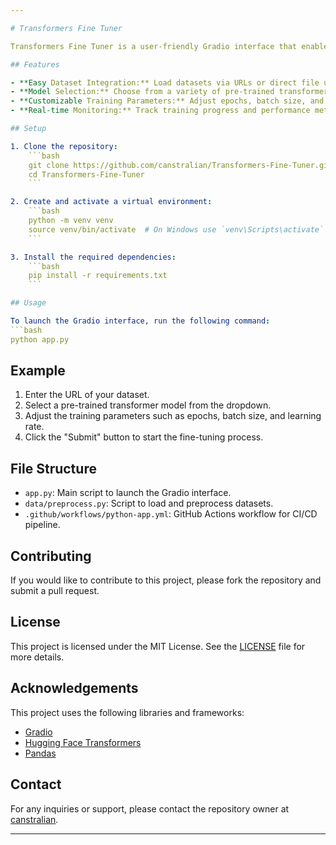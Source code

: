 ```yaml
---

# Transformers Fine Tuner

Transformers Fine Tuner is a user-friendly Gradio interface that enables seamless fine-tuning of pre-trained transformer models on custom datasets.

## Features

- **Easy Dataset Integration:** Load datasets via URLs or direct file uploads.
- **Model Selection:** Choose from a variety of pre-trained transformer models.
- **Customizable Training Parameters:** Adjust epochs, batch size, and learning rate to suit your needs.
- **Real-time Monitoring:** Track training progress and performance metrics.

## Setup

1. Clone the repository:
    ```bash
    git clone https://github.com/canstralian/Transformers-Fine-Tuner.git
    cd Transformers-Fine-Tuner
    ```

2. Create and activate a virtual environment:
    ```bash
    python -m venv venv
    source venv/bin/activate  # On Windows use `venv\Scripts\activate`
    ```

3. Install the required dependencies:
    ```bash
    pip install -r requirements.txt
    ```

## Usage

To launch the Gradio interface, run the following command:
```bash
python app.py
```

## Example

1. Enter the URL of your dataset.
2. Select a pre-trained transformer model from the dropdown.
3. Adjust the training parameters such as epochs, batch size, and learning rate.
4. Click the "Submit" button to start the fine-tuning process.

## File Structure

- `app.py`: Main script to launch the Gradio interface.
- `data/preprocess.py`: Script to load and preprocess datasets.
- `.github/workflows/python-app.yml`: GitHub Actions workflow for CI/CD pipeline.

## Contributing

If you would like to contribute to this project, please fork the repository and submit a pull request.

## License

This project is licensed under the MIT License. See the [LICENSE](LICENSE) file for more details.

## Acknowledgements

This project uses the following libraries and frameworks:
- [Gradio](https://gradio.app/)
- [Hugging Face Transformers](https://huggingface.co/transformers/)
- [Pandas](https://pandas.pydata.org/)

## Contact

For any inquiries or support, please contact the repository owner at [canstralian](https://github.com/canstralian).

---
```



